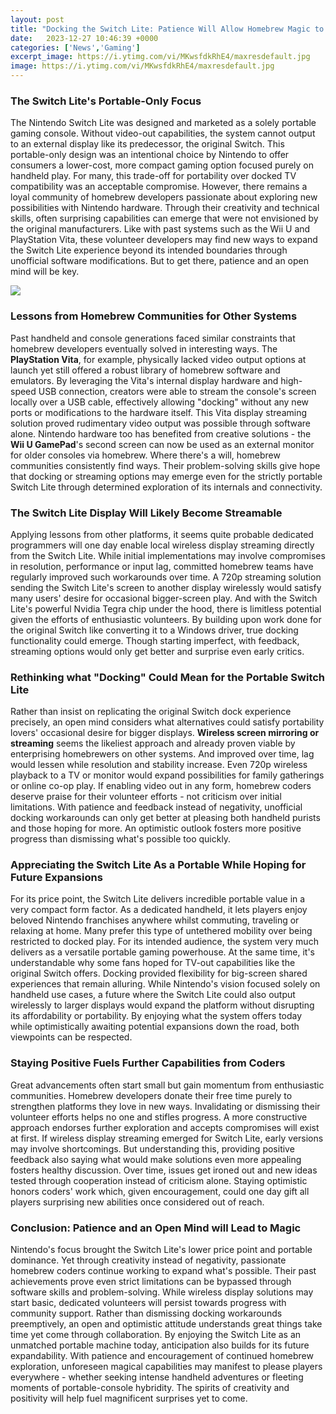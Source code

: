 ```yaml
---
layout: post
title: "Docking the Switch Lite: Patience Will Allow Homebrew Magic to Expand the System's Capabilities"
date:   2023-12-27 10:46:39 +0000
categories: ['News','Gaming']
excerpt_image: https://i.ytimg.com/vi/MKwsfdkRhE4/maxresdefault.jpg
image: https://i.ytimg.com/vi/MKwsfdkRhE4/maxresdefault.jpg
---
```


### The Switch Lite's Portable-Only Focus
The Nintendo Switch Lite was designed and marketed as a solely portable gaming console. Without video-out capabilities, the system cannot output to an external display like its predecessor, the original Switch. This portable-only design was an intentional choice by Nintendo to offer consumers a lower-cost, more compact gaming option focused purely on handheld play. For many, this trade-off for portability over docked TV compatibility was an acceptable compromise.
However, there remains a loyal community of homebrew developers passionate about exploring new possibilities with Nintendo hardware. Through their creativity and technical skills, often surprising capabilities can emerge that were not envisioned by the original manufacturers. Like with past systems such as the Wii U and PlayStation Vita, these volunteer developers may find new ways to expand the Switch Lite experience beyond its intended boundaries through unofficial software modifications. But to get there, patience and an open mind will be key.

![](https://i.ytimg.com/vi/MKwsfdkRhE4/maxresdefault.jpg)
### Lessons from Homebrew Communities for Other Systems 
Past handheld and console generations faced similar constraints that homebrew developers eventually solved in interesting ways. The **PlayStation Vita**, for example, physically lacked video output options at launch yet still offered a robust library of homebrew software and emulators. By leveraging the Vita's internal display hardware and high-speed USB connection, creators were able to stream the console's screen locally over a USB cable, effectively allowing "docking" without any new ports or modifications to the hardware itself. 
This Vita display streaming solution proved rudimentary video output was possible through software alone. Nintendo hardware too has benefited from creative solutions - the **Wii U GamePad**'s second screen can now be used as an external monitor for older consoles via homebrew. Where there's a will, homebrew communities consistently find ways. Their problem-solving skills give hope that docking or streaming options may emerge even for the strictly portable Switch Lite through determined exploration of its internals and connectivity.
### The Switch Lite Display Will Likely Become Streamable
Applying lessons from other platforms, it seems quite probable dedicated programmers will one day enable local wireless display streaming directly from the Switch Lite. While initial implementations may involve compromises in resolution, performance or input lag, committed homebrew teams have regularly improved such workarounds over time. 
A 720p streaming solution sending the Switch Lite's screen to another display wirelessly would satisfy many users' desire for occasional bigger-screen play. And with the Switch Lite's powerful Nvidia Tegra chip under the hood, there is limitless potential given the efforts of enthusiastic volunteers. By building upon work done for the original Switch like converting it to a Windows driver, true docking functionality could emerge. Though starting imperfect, with feedback, streaming options would only get better and surprise even early critics.
### Rethinking what "Docking" Could Mean for the Portable Switch Lite
Rather than insist on replicating the original Switch dock experience precisely, an open mind considers what alternatives could satisfy portability lovers' occasional desire for bigger displays. **Wireless screen mirroring or streaming** seems the likeliest approach and already proven viable by enterprising homebrewers on other systems. And improved over time, lag would lessen while resolution and stability increase. 
Even 720p wireless playback to a TV or monitor would expand possibilities for family gatherings or online co-op play. If enabling video out in any form, homebrew coders deserve praise for their volunteer efforts - not criticism over initial limitations. With patience and feedback instead of negativity, unofficial docking workarounds can only get better at pleasing both handheld purists and those hoping for more. An optimistic outlook fosters more positive progress than dismissing what's possible too quickly.
### Appreciating the Switch Lite As a Portable While Hoping for Future Expansions
For its price point, the Switch Lite delivers incredible portable value in a very compact form factor. As a dedicated handheld, it lets players enjoy beloved Nintendo franchises anywhere whilst commuting, traveling or relaxing at home. Many prefer this type of untethered mobility over being restricted to docked play. For its intended audience, the system very much delivers as a versatile portable gaming powerhouse. 
At the same time, it's understandable why some fans hoped for TV-out capabilities like the original Switch offers. Docking provided flexibility for big-screen shared experiences that remain alluring. While Nintendo's vision focused solely on handheld use cases, a future where the Switch Lite could also output wirelessly to larger displays would expand the platform without disrupting its affordability or portability. By enjoying what the system offers today while optimistically awaiting potential expansions down the road, both viewpoints can be respected.
### Staying Positive Fuels Further Capabilities from Coders
Great advancements often start small but gain momentum from enthusiastic communities. Homebrew developers donate their free time purely to strengthen platforms they love in new ways. Invalidating or dismissing their volunteer efforts helps no one and stifles progress. A more constructive approach endorses further exploration and accepts compromises will exist at first. 
If wireless display streaming emerged for Switch Lite, early versions may involve shortcomings. But understanding this, providing positive feedback also saying what would make solutions even more appealing fosters healthy discussion. Over time, issues get ironed out and new ideas tested through cooperation instead of criticism alone. Staying optimistic honors coders' work which, given encouragement, could one day gift all players surprising new abilities once considered out of reach.
### Conclusion: Patience and an Open Mind will Lead to Magic
Nintendo's focus brought the Switch Lite's lower price point and portable dominance. Yet through creativity instead of negativity, passionate homebrew coders continue working to expand what's possible. Their past achievements prove even strict limitations can be bypassed through software skills and problem-solving. While wireless display solutions may start basic, dedicated volunteers will persist towards progress with community support.
Rather than dismissing docking workarounds preemptively, an open and optimistic attitude understands great things take time yet come through collaboration. By enjoying the Switch Lite as an unmatched portable machine today, anticipation also builds for its future expandability. With patience and encouragement of continued homebrew exploration, unforeseen magical capabilities may manifest to please players everywhere - whether seeking intense handheld adventures or fleeting moments of portable-console hybridity. The spirits of creativity and positivity will help fuel magnificent surprises yet to come.